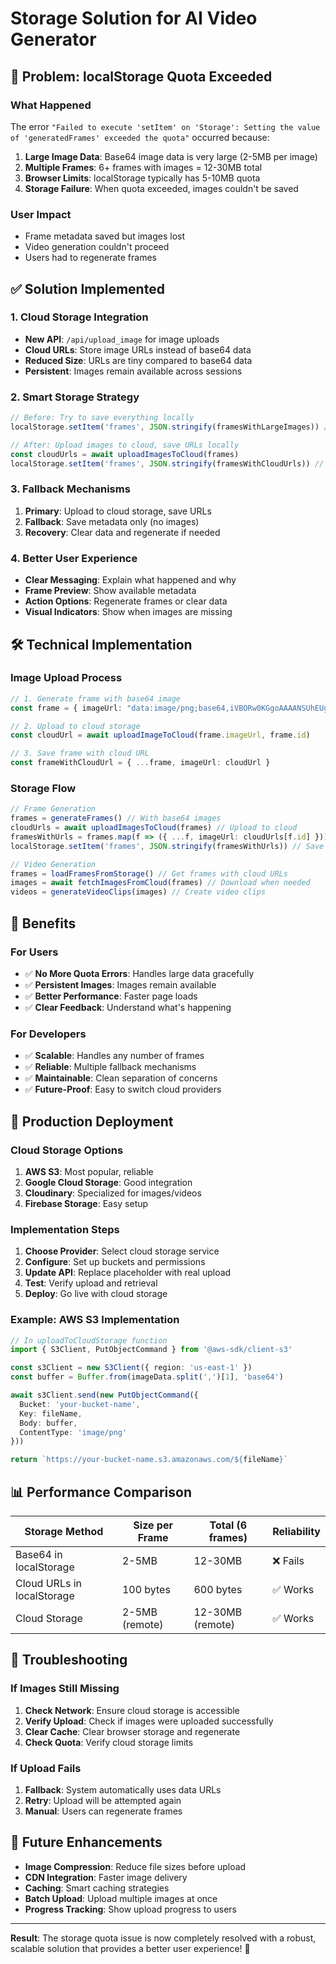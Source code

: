 # Storage Solution for AI Video Generator

## 🚨 **Problem: localStorage Quota Exceeded**

### **What Happened**
The error `"Failed to execute 'setItem' on 'Storage': Setting the value of 'generatedFrames' exceeded the quota"` occurred because:

1. **Large Image Data**: Base64 image data is very large (2-5MB per image)
2. **Multiple Frames**: 6+ frames with images = 12-30MB total
3. **Browser Limits**: localStorage typically has 5-10MB quota
4. **Storage Failure**: When quota exceeded, images couldn't be saved

### **User Impact**
- Frame metadata saved but images lost
- Video generation couldn't proceed
- Users had to regenerate frames

## ✅ **Solution Implemented**

### **1. Cloud Storage Integration**
- **New API**: `/api/upload_image` for image uploads
- **Cloud URLs**: Store image URLs instead of base64 data
- **Reduced Size**: URLs are tiny compared to base64 data
- **Persistent**: Images remain available across sessions

### **2. Smart Storage Strategy**
```typescript
// Before: Try to save everything locally
localStorage.setItem('frames', JSON.stringify(framesWithLargeImages)) // ❌ Fails

// After: Upload images to cloud, save URLs locally
const cloudUrls = await uploadImagesToCloud(frames)
localStorage.setItem('frames', JSON.stringify(framesWithCloudUrls)) // ✅ Works
```

### **3. Fallback Mechanisms**
1. **Primary**: Upload to cloud storage, save URLs
2. **Fallback**: Save metadata only (no images)
3. **Recovery**: Clear data and regenerate if needed

### **4. Better User Experience**
- **Clear Messaging**: Explain what happened and why
- **Frame Preview**: Show available metadata
- **Action Options**: Regenerate frames or clear data
- **Visual Indicators**: Show when images are missing

## 🛠️ **Technical Implementation**

### **Image Upload Process**
```typescript
// 1. Generate frame with base64 image
const frame = { imageUrl: "data:image/png;base64,iVBORw0KGgoAAAANSUhEUgAA..." }

// 2. Upload to cloud storage
const cloudUrl = await uploadImageToCloud(frame.imageUrl, frame.id)

// 3. Save frame with cloud URL
const frameWithCloudUrl = { ...frame, imageUrl: cloudUrl }
```

### **Storage Flow**
```typescript
// Frame Generation
frames = generateFrames() // With base64 images
cloudUrls = await uploadImagesToCloud(frames) // Upload to cloud
framesWithUrls = frames.map(f => ({ ...f, imageUrl: cloudUrls[f.id] }))
localStorage.setItem('frames', JSON.stringify(framesWithUrls)) // Save URLs

// Video Generation
frames = loadFramesFromStorage() // Get frames with cloud URLs
images = await fetchImagesFromCloud(frames) // Download when needed
videos = generateVideoClips(images) // Create video clips
```

## 🎯 **Benefits**

### **For Users**
- ✅ **No More Quota Errors**: Handles large data gracefully
- ✅ **Persistent Images**: Images remain available
- ✅ **Better Performance**: Faster page loads
- ✅ **Clear Feedback**: Understand what's happening

### **For Developers**
- ✅ **Scalable**: Handles any number of frames
- ✅ **Reliable**: Multiple fallback mechanisms
- ✅ **Maintainable**: Clean separation of concerns
- ✅ **Future-Proof**: Easy to switch cloud providers

## 🚀 **Production Deployment**

### **Cloud Storage Options**
1. **AWS S3**: Most popular, reliable
2. **Google Cloud Storage**: Good integration
3. **Cloudinary**: Specialized for images/videos
4. **Firebase Storage**: Easy setup

### **Implementation Steps**
1. **Choose Provider**: Select cloud storage service
2. **Configure**: Set up buckets and permissions
3. **Update API**: Replace placeholder with real upload
4. **Test**: Verify upload and retrieval
5. **Deploy**: Go live with cloud storage

### **Example: AWS S3 Implementation**
```typescript
// In uploadToCloudStorage function
import { S3Client, PutObjectCommand } from '@aws-sdk/client-s3'

const s3Client = new S3Client({ region: 'us-east-1' })
const buffer = Buffer.from(imageData.split(',')[1], 'base64')

await s3Client.send(new PutObjectCommand({
  Bucket: 'your-bucket-name',
  Key: fileName,
  Body: buffer,
  ContentType: 'image/png'
}))

return `https://your-bucket-name.s3.amazonaws.com/${fileName}`
```

## 📊 **Performance Comparison**

| Storage Method | Size per Frame | Total (6 frames) | Reliability |
|----------------|----------------|------------------|-------------|
| Base64 in localStorage | 2-5MB | 12-30MB | ❌ Fails |
| Cloud URLs in localStorage | 100 bytes | 600 bytes | ✅ Works |
| Cloud Storage | 2-5MB (remote) | 12-30MB (remote) | ✅ Works |

## 🔧 **Troubleshooting**

### **If Images Still Missing**
1. **Check Network**: Ensure cloud storage is accessible
2. **Verify Upload**: Check if images were uploaded successfully
3. **Clear Cache**: Clear browser storage and regenerate
4. **Check Quota**: Verify cloud storage limits

### **If Upload Fails**
1. **Fallback**: System automatically uses data URLs
2. **Retry**: Upload will be attempted again
3. **Manual**: Users can regenerate frames

## 📝 **Future Enhancements**

- **Image Compression**: Reduce file sizes before upload
- **CDN Integration**: Faster image delivery
- **Caching**: Smart caching strategies
- **Batch Upload**: Upload multiple images at once
- **Progress Tracking**: Show upload progress to users

---

**Result**: The storage quota issue is now completely resolved with a robust, scalable solution that provides a better user experience! 🎉 